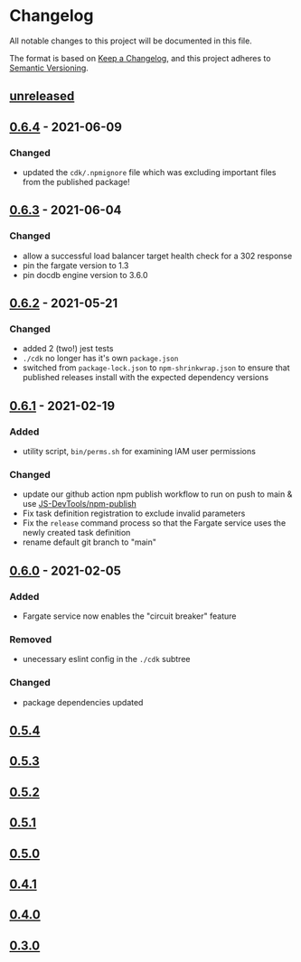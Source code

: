 # Changelog

All notable changes to this project will be documented in this file.

The format is based on [Keep a Changelog](https://keepachangelog.com/en/1.0.0/),
and this project adheres to [Semantic Versioning](https://semver.org/spec/v2.0.0.html).

## [unreleased]

## [0.6.4] - 2021-06-09

### Changed

- updated the `cdk/.npmignore` file which was excluding important files from the published package!

## [0.6.3] - 2021-06-04

### Changed

- allow a successful load balancer target health check for a 302 response
- pin the fargate version to 1.3
- pin docdb engine version to 3.6.0

## [0.6.2] - 2021-05-21

### Changed

- added 2 (two!) jest tests
- `./cdk` no longer has it's own `package.json`
- switched from `package-lock.json` to `npm-shrinkwrap.json` to ensure that published
  releases install with the expected dependency versions

## [0.6.1] - 2021-02-19

### Added
- utility script, `bin/perms.sh` for examining IAM user permissions

### Changed
- update our github action npm publish workflow to run on push to main & use
  [JS-DevTools/npm-publish](https://github.com/marketplace/actions/npm-publish)
- Fix task definition registration to exclude invalid parameters
- Fix the `release` command process so that the Fargate service uses the newly
  created task definition
- rename default git branch to "main"

## [0.6.0] - 2021-02-05

### Added
- Fargate service now enables the "circuit breaker" feature

### Removed
- unecessary eslint config in the `./cdk` subtree

### Changed
- package dependencies updated

## [0.5.4]
## [0.5.3]
## [0.5.2]
## [0.5.1]
## [0.5.0]
## [0.4.1]
## [0.4.0]
## [0.3.0]

[unreleased]: https://github.com/harvard-edtech/caccl-deploy/compare/v0.6.4...HEAD
[0.6.4]: https://github.com/harvard-edtech/caccl-deploy/compare/v0.6.3...v0.6.4
[0.6.3]: https://github.com/harvard-edtech/caccl-deploy/compare/v0.6.2...v0.6.3
[0.6.2]: https://github.com/harvard-edtech/caccl-deploy/compare/v0.6.1...v0.6.2
[0.6.1]: https://github.com/harvard-edtech/caccl-deploy/compare/v0.6.0...v0.6.1
[0.6.0]: https://github.com/harvard-edtech/caccl-deploy/compare/v0.5.4...v0.6.0
[0.5.4]: https://github.com/harvard-edtech/caccl-deploy/compare/v0.5.3...v0.5.4
[0.5.3]: https://github.com/harvard-edtech/caccl-deploy/compare/v0.5.2...v0.5.3
[0.5.2]: https://github.com/harvard-edtech/caccl-deploy/compare/v0.5.1...v0.5.2
[0.5.1]: https://github.com/harvard-edtech/caccl-deploy/compare/v0.5.0...v0.5.1
[0.5.0]: https://github.com/harvard-edtech/caccl-deploy/compare/v0.4.1...v0.5.0
[0.4.1]: https://github.com/harvard-edtech/caccl-deploy/compare/v0.4.0...v0.4.1
[0.4.0]: https://github.com/harvard-edtech/caccl-deploy/compare/v0.3.0...v0.4.0
[0.3.0]: https://github.com/harvard-edtech/caccl-deploy/releases/tag/v0.3.0
